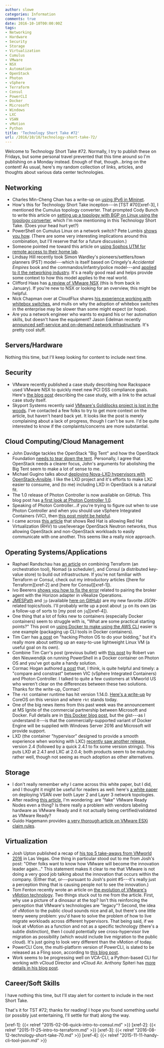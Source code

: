 ```yaml
---
author: slowe
categories: Information
comments: true
date: 2016-10-10T00:00:00Z
tags:
- Networking
- Hardware
- Security
- Storage
- Virtualization
- Cumulus
- VMware
- NSX
- Automation
- OpenStack
- Photon
- vSphere
- Terraform
- Consul
- PowerCLI
- Docker
- Microsoft
- Windows
- LXC
- VSAN
- vMotion
- Python
title: 'Technology Short Take #72'
url: /2016/10/10/technology-short-take-72/
---
```


Welcome to Technology Short Take #72. Normally, I try to publish these on Fridays, but some personal travel prevented that this time around so I'm publishing on a Monday instead. Enough of that, though...bring on the content! As usual, here's my random collection of links, articles, and thoughts about various data center technologies.

## Networking

* Charles Min-Cheng Chan has a write-up on [using IPv6 in Mininet][link-2].
* How's this for Technology Short Take inception---in [TST #70][xref-3], I mentioned the Cumulus topology converter. That prompted Cody Bunch to write this article on [setting up a topology with BGP on Linux using the topology converter][link-3], which I'm now mentioning in this Technology Short Take. (Does your head hurt yet?)
* PowerShell on Cumulus Linux on a network switch? Pete Lumbis [shows you how][link-5]. (There are some very interesting implications around this combination, but I'll reserve that for a future discussion.)
* Someone pointed me toward this article on [using Sophos UTM for remote access to their home lab][link-8].
* Lindsay Hill recently took Simon Wardley's pioneers/settlers/town planners (PST) model---which is itself based on Cringely's _Accidental Empires_ book and the commandos/infantry/police model---and [applied to it the networking industry][link-22]. It's a really good read and helps provide some context to how this model applies to the real world.
* Clifford Haas has [a review of VMware NSX][link-27] (this is from back in January). If you're new to NSX or looking for an overview, this might be helpful.
* Nick Chapman over at CloudFlux shares [his experience working with whitebox switches][link-29], and mulls on why the adoption of whitebox switches in the enterprise may be slower than some might expect (or hope).
* Are you a network engineer who wants to expand his or her automation skills, but doesn't have the equipment? Jason Edelman recently [announced self-service and on-demand network infrastructure][link-32]. It's pretty cool stuff.

## Servers/Hardware

Nothing this time, but I'll keep looking for content to include next time.

## Security

* VMware recently published a case study describing how Rackspace used VMware NSX to quickly meet new PCI DSS compliance goals. Here's [the blog post][link-7] describing the case study, with a link to the actual case study itself.
* Skyport Systems recently said [VMware's Goldilocks project is lost in the woods][link-33]. I've contacted a few folks to try to get more context on the article, but haven't heard back yet. It looks like the post is merely complaining about a lack of progress, though I can't be sure. I'd be quite interested to know if the complaints/concerns are more substantial.

## Cloud Computing/Cloud Management

* John Davidge tackles the OpenStack "Big Tent" and how the OpenStack Foundation [needs to tear down the tent][link-20]. Personally, I agree that OpenStack needs a clearer focus, John's arguments for abolishing the Big Tent seem to make a lot of sense to me.
* Michael Gugino talks about [deploying Nova-LXD hypervisors with OpenStack-Ansible][link-21]. I like the LXD project and it's efforts to make LXC easier to consume, and (to me) including LXD in OpenStack is a natural fit.
* The 1.0 release of Photon Controller is now available on GitHub. This blog post has [a first look at Photon Controller 1.0][link-24].
* Speaking of Photon Controller...if you're trying to figure out when to use Photon Controller and when you should use vSphere Integrated Containers (VIC), then [this post might be helpful][link-25].
* I came across [this article][link-30] that shows Red Hat is allowing Red Hat Virtualization (RHV) to use/leverage OpenStack Neutron networks, thus allowing OpenStack and non-OpenStack workloads to easily communicate with one another. This seems like a really nice approach.

## Operating Systems/Applications

* Raphael Randschau has [an article][link-1] on combining Terraform (an orchestration tool), Nomad (a scheduler), and Consul (a distributed key-value store) to build out infrastructure. If you're not familiar with Terraform or Consul, check out my introductory articles ([here for Terraform][xref-2] and [here for Consul][xref-1]).
* Ivo Beerens [shows you how to fix the error][link-6] related to pairing the broker agent with the Horizon adapter in vRealize Operations.
* [JMESPath][link-10] and `jp` (available [here on GitHub][link-11]) are my new favorite JSON-related topics/tools. I'll probably write up a post about `jp` on its own (as a follow-up of sorts to [my post on `jq`][xref-4]).
* One thing that a lot of folks new to containers (especially Docker containers) seem to struggle with is, "What are some practical starting points?" This post on [using Docker to make using the AWS CLI][link-14] easier is one example (packaging up CLI tools in Docker containers).
* Tim Carr has [a post][link-15] on "hacking Photon OS to do your bidding," but it's really more about setting up an easy-to-use lightweight Linux VM (a useful goal on its own).
* Combine Tim Carr's post (previous bullet) with [this post][link-18] by Robert van den Nieuwendijk on running PowerShell in a Docker container on Photon OS and you've got quite a handy solution.
* Cormac Hogan authored [a post][link-17] that, I think, is quite helpful and timely: a "compare and constrast" between VIC (vSphere Integrated Containers) and Photon Controller. I talked to quite a few customers at VMworld US who weren't clear on the differences between these two solutions. Thanks for the write-up, Cormac!
* The `rkt` container runtime has hit version 1.14.0. [Here's a write-up][link-19] by CoreOS on this version and where `rkt` stands today.
* One of the big news items from this past week was the announcement at MS Ignite of the commercial partnership between Microsoft and Docker. Full details are in [this Docker blog post][link-28], but the gist---as I understand it---is that the commercially-supported variant of Docker Engine will be supplied with Windows Server 2016 and Microsoft will provide support.
* LXD (the container "hypervisor" designed to provide a smooth experience when working with LXC) [recently saw another release][link-31], version 2.4 (followed by a quick 2.4.1 to fix some version strings). This puts LXD at 2.4.1 and LXC at 2.0.4; both products seem to be maturing rather well, though not seeing as much adoption as other alternatives.

## Storage

* I don't really remember _why_ I came across this white paper, but I did, and I thought it might be useful for readers as well: here's [a white paper][link-4] on deploying VSAN over both Layer 2 and Layer 3 network topologies.
* After reading [this article][link-12], I'm wondering: are "fake" VMware Ready Nodes even a thing? Is there really a problem with vendors labeling hardware as VMware Ready and it not actually being certified/validated as VMware Ready?
* Guido Hagemann provides [a very thorough article on VMware ESXi claim rules][link-16].

## Virtualization

* Josh Upton published a recap of [his top 5 take-aways from VMworld 2016][link-9] in Las Vegas. One thing in particular stood out to me from Josh's post: "Other folks want to know how VMware will become the innovation leader again..." This statement makes it clear to me that VMware is not doing a very good job talking about the innovation that occurs within the company. (Either that, or---pursuant to Josh's point #5---it's really just a perception thing that is causing people not to see the innovation.)
* Tom Fenton recently wrote an article on [the evolution of VMware's vMotion technology][link-13]. Two things stuck out to me from the article. First, why use a picture of a dinosaur at the top? Isn't this reinforcing the perception that VMware's technologies are "legacy"? Second, the idea of vMotion to the public cloud sounds nice and all, but there's one little teeny weeny problem: you'd have to solve the problem of how to live migrate workloads across different hypervisors. That being said, if we look at vMotion as a function and not as a specific technology (there's a subtle distinction), then I could potentially see cross-hypervisor live migration as possibility (which would include live migration to the public cloud). It's just going to look very different than the vMotion of today.
* PowerCLI Core, the multi-platform version of PowerCLI, is slated to be released as a Fling soon, according to [this blog post][link-23].
* Work seems to be progressing well on VCA-CLI, a Python-based CLI for working with vCloud Director and vCloud Air. Anthony Spiteri has [more details in his blog post][link-26].

## Career/Soft Skills

I have nothing this time, but I'll stay alert for content to include in the next Short Take.

That's it for TST #72; thanks for reading! I hope you found something useful (or possibly just entertaining, I'll settle for that) along the way.



[link-1]: https://blog.online.net/2016/09/14/build-your-infrastructure-with-terraform-nomad-and-consul-on-scaleway/
[link-2]: http://blog.mcchan.io/ipv6-in-mininet
[link-3]: http://blog.codybunch.com/2016/08/22/Revisiting-BGP-on-Linux-w-Cumulus-Topology-Converter/
[link-4]: http://blogs.vmware.com/virtualblocks/files/2016/03/VSAN-L2_and_L3_Network.pdf
[link-5]: https://community.cumulusnetworks.com/cumulus/topics/powershell-on-cumulus-linux
[link-6]: http://www.ivobeerens.nl/2016/01/13/vrealize-operations-manager/
[link-7]: https://blogs.vmware.com/tam/2016/09/rackspace-leverages-vmware-nsx-case-study.html
[link-8]: http://vmnomad.blogspot.com/2016/09/remote-access-with-sophos-utm.html
[link-9]: http://www.sovsystems.com/vmworld-2016-top-five-list-a-recap/
[link-10]: http://jmespath.org/
[link-11]: https://github.com/jmespath/jp
[link-12]: http://thenicholson.com/buy-fake-ready-nodes/
[link-13]: https://virtualizationreview.com/articles/2016/09/14/evolution-of-vmware-vmotion.aspx
[link-14]: https://lostechies.com/gabrielschenker/2016/09/21/easing-the-use-of-the-aws-cli/
[link-15]: http://www.timcarr.net/?p=471
[link-16]: http://virtualguido.blogspot.com/2016/09/vmware-esxi-claim-rules-unleashed.html
[link-17]: http://blogs.vmware.com/cloudnative/compare-contrast-photon-controller-vs-vic-vsphere-integrated-containers/
[link-18]: https://rvdnieuwendijk.com/2016/08/20/running-powershell-in-a-docker-container-on-vmware-photon-os/
[link-19]: https://coreos.com/blog/rkt-container-engine-v1-14-0.html
[link-20]: https://johndavidge.wordpress.com/2016/09/09/mr-openstack-tear-down-this-tent/
[link-21]: https://medium.com/walmartlabs/deploying-nova-lxd-hypervisors-with-openstack-ansible-39525157879d#.emwa6s8gh
[link-22]: https://lkhill.com/networking-pioneers-settlers-and-town-planners/
[link-23]: http://blogs.vmware.com/PowerCLI/2016/09/powercli_core.html
[link-24]: http://blogs.vmware.com/cloudnative/photon-controller-1-0-first-look/
[link-25]: http://blogs.vmware.com/cloudnative/photon-platform-vsphere-2/
[link-26]: http://anthonyspiteri.net/vca-cli-for-vcloud-director-new-networking-features/
[link-27]: https://www.linkedin.com/pulse/technical-review-vmware-nsx-clifford-haas
[link-28]: https://blog.docker.com/2016/09/docker-microsoft-partnership/
[link-29]: https://cloudflux.co.uk/whitebox-switches-in-the-enterprise/
[link-30]: http://rhelblog.redhat.com/2016/09/19/integrating-red-hat-virtualization-and-red-hat-openstack-platform-with-neutron-networking/
[link-31]: https://linuxcontainers.org/lxd/news/
[link-32]: https://www.linkedin.com/pulse/self-service-demand-network-infrastructure-jason-edelman
[link-33]: https://skyportblog.com/2016/10/04/vmwares-goldilocks-security-lost-in-the-woods/
[xref-1]: {{< relref "2015-02-06-quick-intro-to-consul.md" >}}
[xref-2]: {{< relref "2015-11-25-intro-to-terraform.md" >}}
[xref-3]: {{< relref "2016-08-12-technology-short-take-70.md" >}}
[xref-4]: {{< relref "2015-11-11-handy-cli-tool-json.md" >}}
